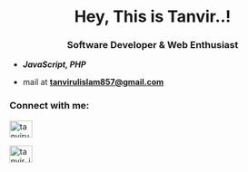 <!--
![Tanvirul Islam (3)](https://user-images.githubusercontent.com/76810041/159139001-14bc6663-3654-4504-9b4e-b4146622c395.gif)
-->
<h1 align="center">Hey, This is Tanvir..!</h1>
<h3 align="center">Software Developer & Web Enthusiast</h3>

<!-- <p align="left"> <img src="https://komarev.com/ghpvc/?username=tanvirulislamdoha&label=Profile%20views&color=0e75b6&style=flat" alt="tanvirulislamdoha" /> </p> -->



- ***JavaScript, PHP***

- mail at **tanvirulislam857@gmail.com**

<h3 align="left">Connect with me:</h3>
<p align="left">
<a href="https://linkedin.com/in/tanvirulislamdoha" target="blank"><img align="center" src="https://raw.githubusercontent.com/rahuldkjain/github-profile-readme-generator/master/src/images/icons/Social/linked-in-alt.svg" alt="tanvirulislamdoha" height="30" width="40" /></a>

<!-- <a href="https://codeforces.com/profile/obstacle_seized" target="blank"><img align="center" src="https://raw.githubusercontent.com/rahuldkjain/github-profile-readme-generator/master/src/images/icons/Social/codeforces.svg" alt="obstacle_seized" height="30" width="40" /></a> -->
</p>
<a href="https://instagram.com/tanvir_islam_0" target="blank"><img align="center" src="https://raw.githubusercontent.com/rahuldkjain/github-profile-readme-generator/master/src/images/icons/Social/instagram.svg" alt="tanvir_islam_0" height="30" width="40" /></a>


